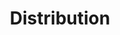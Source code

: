 ---
types: "word"

title: "Distribution"

categories: ['']

tags: ['Distribution']

arabic: ['توزيع']

publishers: ['خوارزميات الذكاء الاصطناعي في تحليل النص العربي']

types: "word"

slug: ""
---
